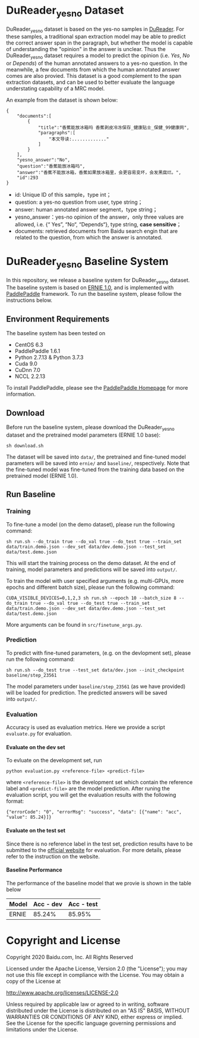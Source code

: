 # DuReader<sub>yesno</sub> Dataset
DuReader<sub>yesno</sub> dataset is based on the yes-no samples in [DuReader](https://arxiv.org/abs/1711.05073). For these samples, a traditional span extraction model may be able to predict the correct answer span in the paragraph, but whether the model is capable of understanding the "opinion" in the answer is unclear.  Thus the DuReader<sub>yesno</sub> dataset requires a model to predict the opinion (i.e. *Yes*, *No* or *Depends*) of the human annotated answers to a yes-no question. In the meanwhile, a few documents from which the human annotated answer comes are also provied. This dataset is a good complement to the span extraction datasets, and can be used to better evaluate the language understating capability of a MRC model.

An example from the dataset is shown below:

```
{
    "documents":[
        {
            "title":"香蕉能放冰箱吗 香蕉剥皮冷冻保存_健康贴士_保健_99健康网",
            "paragraphs":[
                "本文导读:............."
            ]
        }
    ],
    "yesno_answer":"No",
    "question":"香蕉能放冰箱吗",
    "answer":"香蕉不能放冰箱，香蕉如果放冰箱里，会更容易变坏，会发黑腐烂。",
    "id":293  
}
```
- id: Unique ID of this sample，type int；
- question: a yes-no question from user, type string；
- answer: human annotated answer segment，type string；
- yesno_answer：yes-no opinion of the answer，only three values are allowed, i.e. {“ Yes”, “No“, “Depends“}, type string, **case sensitive**；
- documents: retrieved documents from Baidu search engin that are related to the question, from which the answer is annotated.

# DuReader<sub>yesno</sub> Baseline System

In this repository, we release a baseline system for DuReader<sub>yesno</sub> dataset. The baseline system is based on [ERNIE 1.0](https://arxiv.org/abs/1904.09223), and is implemented with [PaddlePaddle](https://www.paddlepaddle.org.cn/) framework. To run the baseline system, please follow the instructions below.

## Environment Requirements
The baseline system has been tested on

 - CentOS 6.3
 - PaddlePaddle 1.6.1 
 - Python 2.7.13 & Python 3.7.3
 - Cuda 9.0
 - CuDnn 7.0
 - NCCL 2.2.13
 
To install PaddlePaddle, please see the [PaddlePaddle Homepage](http://paddlepaddle.org/) for more information.

## Download
Before run the baseline system, please download the DuReader<sub>yesno</sub> dataset and the pretrained model parameters (ERNIE 1.0 base):

```
sh download.sh
```
The dataset will be saved into `data/`, the pretrained and fine-tuned model parameters will be saved into `ernie/` and `baseline/`, respectively. Note that the fine-tuned model was fine-tuned from the training data based on the pretrained model (ERNIE 1.0). 

## Run Baseline

### Training
To fine-tune a model (on the demo dataset), please run the following command:

```shell script
sh run.sh --do_train true --do_val true --do_test true --train_set data/train.demo.json --dev_set data/dev.demo.json --test_set data/test.demo.json
```

This will start the training process on the demo dataset. At the end of training, model parameters and predictions will be saved into `output/`.

To train the model with user specified arguments (e.g. multi-GPUs, more epochs and different batch size), please run the following command:

```
CUDA_VISIBLE_DEVICES=0,1,2,3 sh run.sh --epoch 10 --batch_size 8 --do_train true --do_val true --do_test true --train_set data/train.demo.json --dev_set data/dev.demo.json --test_set data/test.demo.json 
```
More arguments can be found in `src/finetune_args.py`.


### Prediction
To predict with fine-tuned parameters, (e.g. on the devlopment set), please run the following command:

```
sh run.sh --do_test true --test_set data/dev.json --init_checkpoint baseline/step_23561
```
The model parameters under `baseline/step_23561` (as we have provided) will be loaded for prediction. The predicted answers will be saved into `output/`.

### Evaluation
Accuracy is used as evaluation metrics. Here we provide a script `evaluate.py` for evaluation.


#### Evaluate on the dev set
To evluate on the development set, run

```shell script
python evaluation.py <reference-file> <predict-file>
```

where `<reference-file>` is the development set which contain the reference label and `<predict-file>` are the model prediction. After runing the evaluation script, you will get the evaluation results with the following format:

```
{"errorCode": "0", "errorMsg": "success", "data": [{"name": "acc", "value": 85.24}]}
```

#### Evaluate on the test set
Since there is no reference label in the test set, prediction results have to be submitted to the [official website]() for evaluation. For more details, please refer to the instruction on the website.

#### Baseline Performance
The performance of the baseline model that we provie is shown in the table below

| Model |  Acc - dev | Acc - test |
| ---- | ---- | ---- |
|ERNIE |85.24%|85.95%|


# Copyright and License
Copyright 2020 Baidu.com, Inc. All Rights Reserved

Licensed under the Apache License, Version 2.0 (the "License"); you may not use this file except in compliance with the License. You may obtain a copy of the License at

http://www.apache.org/licenses/LICENSE-2.0

Unless required by applicable law or agreed to in writing, software distributed under the License is distributed on an "AS IS" BASIS, WITHOUT WARRANTIES OR CONDITIONS OF ANY KIND, either express or implied. See the License for the specific language governing permissions and limitations under the License.
